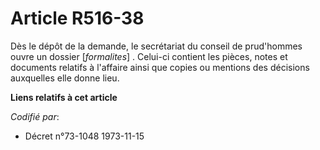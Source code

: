 # Article R516-38

Dès le dépôt de la demande, le secrétariat du conseil de prud'hommes ouvre un dossier [*formalites*] . Celui-ci contient les
pièces, notes et documents relatifs à l'affaire ainsi que copies ou mentions des décisions auxquelles elle donne lieu.

**Liens relatifs à cet article**

_Codifié par_:

  - Décret n°73-1048 1973-11-15
